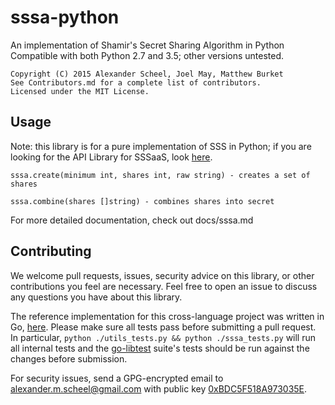 # sssa-python
An implementation of Shamir's Secret Sharing Algorithm in Python
Compatible with both Python 2.7 and 3.5; other versions untested.

    Copyright (C) 2015 Alexander Scheel, Joel May, Matthew Burket  
    See Contributors.md for a complete list of contributors.  
    Licensed under the MIT License.  

## Usage
Note: this library is for a pure implementation of SSS in Python;
if you are looking for the API Library for SSSaaS, look [here](https://github.com/SSSAAS/sssaas-python).

    sssa.create(minimum int, shares int, raw string) - creates a set of shares

    sssa.combine(shares []string) - combines shares into secret

For more detailed documentation, check out docs/sssa.md

## Contributing
We welcome pull requests, issues, security advice on this library, or other contributions you feel are necessary. Feel free to open an issue to discuss any questions you have about this library.

The reference implementation for this cross-language project was written in Go, [here](https://github.com/SSSAAS/sssaas-golang).
Please make sure all tests pass before submitting a pull request. In particular,
`python ./utils_tests.py && python ./sssa_tests.py` will run all internal tests
and the [go-libtest](https://github.com/SSSAAS/go-libtest) suite's tests should be run
against the changes before submission.

For security issues, send a GPG-encrypted email to <alexander.m.scheel@gmail.com> with public key [0xBDC5F518A973035E](https://pgp.mit.edu/pks/lookup?op=vindex&search=0xBDC5F518A973035E).
